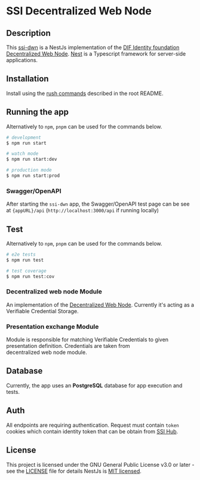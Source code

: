 # SSI Decentralized Web Node

## Description

This [ssi-dwn](./apps/decentralized-web-node) is a NestJs implementation of the [DIF Identity foundation](https://identity.foundation/) [Decentralized Web Node](https://identity.foundation/decentralized-web-node/spec/).
[Nest](https://github.com/nestjs/nest) is a Typescript framework for server-side applications.

## Installation

Install using the [rush commands](../../README.md#installation) described in the root README.

## Running the app

Alternatively to `npm`, `pnpm` can be used for the commands below.

```bash
# development
$ npm run start

# watch mode
$ npm run start:dev

# production mode
$ npm run start:prod
```
### Swagger/OpenAPI

After starting the `ssi-dwn` app, 
the Swagger/OpenAPI test page can be see at `{appURL}/api` (`http://localhost:3000/api` if running locally)

## Test

Alternatively to `npm`, `pnpm` can be used for the commands below.

```bash
# e2e tests
$ npm run test

# test coverage
$ npm run test:cov
```

### Decentralized web node Module
An implementation of the [Decentralized Web Node](https://identity.foundation/decentralized-web-node/spec/). Currently it's acting as a Verifiable Credential Storage.

### Presentation exchange Module
Module is responsible for matching Verifiable Credentials to given presentation definition. Credentials are taken from  
decentralized web node module.
## Database
Currently, the app uses an **PostgreSQL** database for app execution and tests.

## Auth
All endpoints are requiring authentication. Request must contain `token` cookies which contain identity token that can be obtain from [SSI Hub](https://github.com/energywebfoundation/ssi-hub).

## License

This project is licensed under the GNU General Public License v3.0 or later - see the [LICENSE](LICENSE) file for details
NestJs is [MIT licensed](LICENSE).
